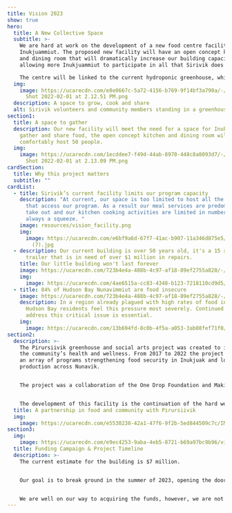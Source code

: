 ```yaml
---
title: Vision 2023
show: true
hero:
  title: A New Collective Space
  subtitle: >-
    We are hard at work on the development of a new food centre facility for
    Inukjuammiut. The proposed new facility will have an open concept kitchen
    and dining room that will dramatically increase our building capacity,
    allowing more Inukjuammiut to participate in all that Sirivik does. 

    The centre will be linked to the current hydroponic greenhouse, while also establishing a new year round soil based greenhouse for community members to grow their own food. From seed to plate all under one roof!
  img:
    image: https://ucarecdn.com/e8e0667c-5a72-4156-b769-9f14bf3a790a/-/crop/2286x1210/8,23/-/preview/Screen
      Shot 2022-02-01 at 2.12.51 PM.png
  description: A space to grow, cook and share
  alt: Sirivik volunteers and community members standing in a greenhouse
section1:
  title: A space to gather
  description: Our new facility will meet the need for a space for Inukjuamiut to
    gather and share food, the open concept kitchen and dining room will
    comfortably host 50 people.
  img:
    image: https://ucarecdn.com/1ecddee7-f49d-44ab-8970-448c8a8093d7/-/crop/2312x1213/0,113/-/preview/Screen
      Shot 2022-02-01 at 2.13.09 PM.png
cardSection:
  title: Why this project matters
  subtitle: ""
cardList:
  - title: Sirivik’s current facility limits our program capacity
    description: "At current, our space is too limited to host all the individuals
      that access our program. As a result our meal services are predominately
      take out and our kitchen cooking activities are limited in numbers and are
      always a squeeze. "
    image: resources/vision_facility.png
    img:
      image: https://ucarecdn.com/e6bf9a6d-67f7-41ac-b907-11a346d875e5/FullSizeRender
        (7).jpg
  - description: Our current building is over 50 years old, it's a 15 x 60 foot
      trailer that is in need of over $1 million in repairs.
    title: Our little building won't last forever
    image: https://ucarecdn.com/723b4e4a-488b-4c97-af18-89ef2755a828/-/resize/400x300/about_staff_placeholder.jpg
    img:
      image: https://ucarecdn.com/4ae6515a-cc83-4348-b123-7218110cd9d5/-/crop/5617x3715/383,0/-/preview/A1B0907C-0F4C-4B2E-BC2E-01B8F36907B3_1_201_a.jpeg
  - title: 84% of Hudson Bay Nunavimmiut are food insecure
    image: https://ucarecdn.com/723b4e4a-488b-4c97-af18-89ef2755a828/-/resize/400x300/about_staff_placeholder.jpg
    description: In a region already plagued with high rates of food insecurity,
      Hudson Bay residents feel this pressure most severely. Continued action to
      address this critical issue is essential.
    img:
      image: https://ucarecdn.com/13b694fd-8c0b-4f5a-a053-3ab08fef71f0/DFF22EFC-8285-4EAB-8D3F-D115CD227219_1_201_a.jpeg
section2:
  description: >-
    The Pirursiivik greenhouse and social arts project was created to improve
    the community’s health and wellness. From 2017 to 2022 the project worked on
    an array of programs strengthening food security in Inukjuak and local food
    production across Nunavik. 


    The project was a collaboration of the One Drop Foundation and Makivik Corporation. 


    The development of this facility is the continuation of the hard work done by the Pirursiivik project team to establish a local growing facility in Inukjuak.
  title: A partnership in food and community with Pirursiivik
  img:
    image: https://ucarecdn.com/e5530238-42a1-47f6-9f2b-5ed844509c7c/IMG_5171 2.jpg
section3:
  img:
    image: https://ucarecdn.com/e9ec4253-9aba-4eb5-8721-b69a97bc9b96/vision_container.png
  title: Funding Campaign & Project Timeline
  description: >-
    The current estimate for the building is $7 million. 


    Our goal is to break ground in the summer of 2023, opening the doors to the new facility in the spring of 2024. 


    We are well on our way to acquiring the funds, however, we are not there just yet. If you are interested in supporting the project, you have questions, comments or concerns do not hesitate to reach out to our team.
---
```

